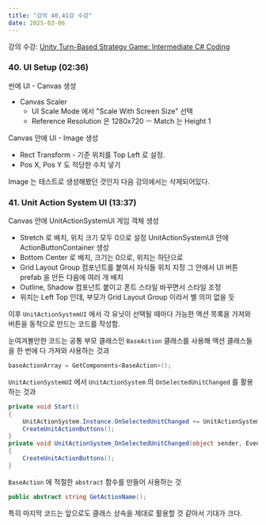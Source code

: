 ```yaml
---
title: "강의 40,41강 수강"
date: 2025-03-06
---
```


강의 수강: [Unity Turn-Based Strategy Game: Intermediate C# Coding](https://www.udemy.com/course/unity-turn-based-strategy/)

### 40. UI Setup (02:36)

씬에 UI - Canvas 생성
- Canvas Scaler
  - UI Scale Mode 에서 "Scale With Screen Size" 선택
  - Reference Resolution 은 1280x720
  ㅡ Match 는 Height 1

Canvas 안에 UI - Image 생성
- Rect Transform - 기준 위치를 Top Left 로 설정.
- Pos X, Pos Y 도 적당한 수치 넣기

Image 는 테스트로 생성해봤던 것인지 다음 강의에서는 삭제되어있다.

### 41. Unit Action System UI (13:37)

Canvas 안에 UnitActionSystemUI 게임 객체 생성
- Stretch 로 배치, 위치 크기 모두 0으로 설정
UnitActionSystemUI 안에 ActionButtonContainer 생성
- Bottom Center 로 배치, 크기는 0으로, 위치는 하단으로
- Grid Layout Group 컴포넌트를 붙여서 자식들 위치 지정
그 안에서 UI 버튼 prefab 을 만든 다음에 여러 개 배치
- Outline, Shadow 컴포넌트 붙이고 폰트 스타일 바꾸면서 스타일 조정
- 위치는 Left Top 인데, 부모가 Grid Layout Group 이라서 별 의미 없을 듯

이후 `UnitActionSystemUI` 에서 각 유닛이 선택될 때마다 가능한 액션 목록을 가져와 버튼을 동적으로 만드는 코드를 작성함.

눈여겨볼만한 코드는 공통 부모 클래스인 `BaseAction` 클래스를 사용해 액션 클래스들을 한 번에 다 가져와 사용하는 것과

```c#
baseActionArray = GetComponents<BaseAction>();
```

`UnitActionSystemUI` 에서 `UnitActionSystem` 의 `OnSelectedUnitChanged` 를 활용하는 것과

```c#
private void Start()
{
    UnitActionSystem.Instance.OnSelectedUnitChanged += UnitActionSystem_OnSelectedUnitChanged;
    CreateUnitActionButtons();
}
private void UnitActionSystem_OnSelectedUnitChanged(object sender, EventArgs e)
{
    CreateUnitActionButtons();
}
```

`BaseAction` 에 적절한 `abstract` 함수를 만들어 사용하는 것

```c#
public abstract string GetActionName();
```

특히 마지막 코드는 앞으로도 클래스 상속을 제대로 활용할 것 같아서 기대가 크다.
